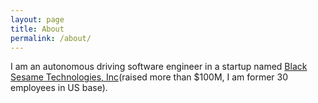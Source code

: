 ```yaml
---
layout: page
title: About
permalink: /about/
---
```


I am an autonomous driving software engineer in a startup named [Black Sesame Technologies, Inc](http://bst.ai/)(raised more than $100M, I am former 30 employees in US base). 

